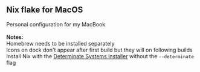 ## Nix flake for MacOS

Personal configuration for my MacBook \
\
**Notes:** \
Homebrew needs to be installed separately \
Icons on dock don't appear after first build but they will on following builds \
Install Nix with the [Determinate Systems installer](https://github.com/DeterminateSystems/nix-installer) without the `--determinate` flag

